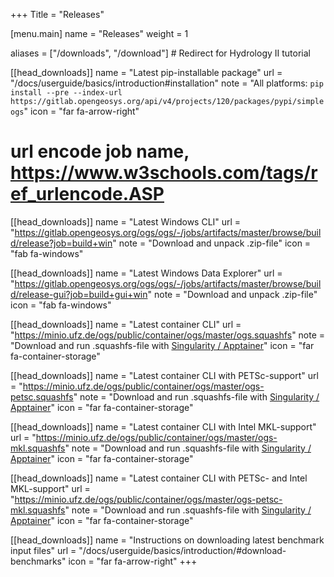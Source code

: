 +++
Title = "Releases"

[menu.main]
name = "Releases"
weight = 1

aliases = ["/downloads", "/download"] # Redirect for Hydrology II tutorial

[[head_downloads]]
name = "Latest pip-installable package"
url = "/docs/userguide/basics/introduction#installation"
note = "All platforms: `pip install --pre --index-url https://gitlab.opengeosys.org/api/v4/projects/120/packages/pypi/simple ogs`"
icon = "far fa-arrow-right"

# url encode job name, https://www.w3schools.com/tags/ref_urlencode.ASP
[[head_downloads]]
name = "Latest Windows CLI"
url = "https://gitlab.opengeosys.org/ogs/ogs/-/jobs/artifacts/master/browse/build/release?job=build+win"
note = "Download and unpack .zip-file"
icon = "fab fa-windows"

[[head_downloads]]
name = "Latest Windows Data Explorer"
url = "https://gitlab.opengeosys.org/ogs/ogs/-/jobs/artifacts/master/browse/build/release-gui?job=build+gui+win"
note = "Download and unpack .zip-file"
icon = "fab fa-windows"

[[head_downloads]]
name = "Latest container CLI"
url = "https://minio.ufz.de/ogs/public/container/ogs/master/ogs.squashfs"
note = "Download and run .squashfs-file with [Singularity / Apptainer](/docs/userguide/basics/container/)"
icon = "far fa-container-storage"

[[head_downloads]]
name = "Latest container CLI with PETSc-support"
url = "https://minio.ufz.de/ogs/public/container/ogs/master/ogs-petsc.squashfs"
note = "Download and run .squashfs-file with [Singularity / Apptainer](/docs/userguide/basics/container/)"
icon = "far fa-container-storage"

[[head_downloads]]
name = "Latest container CLI with Intel MKL-support"
url = "https://minio.ufz.de/ogs/public/container/ogs/master/ogs-mkl.squashfs"
note = "Download and run .squashfs-file with [Singularity / Apptainer](/docs/userguide/basics/container/)"
icon = "far fa-container-storage"

[[head_downloads]]
name = "Latest container CLI with PETSc- and Intel MKL-support"
url = "https://minio.ufz.de/ogs/public/container/ogs/master/ogs-petsc-mkl.squashfs"
note = "Download and run .squashfs-file with [Singularity / Apptainer](/docs/userguide/basics/container/)"
icon = "far fa-container-storage"

[[head_downloads]]
name = "Instructions on downloading latest benchmark input files"
url = "/docs/userguide/basics/introduction/#download-benchmarks"
icon = "far fa-arrow-right"
+++
